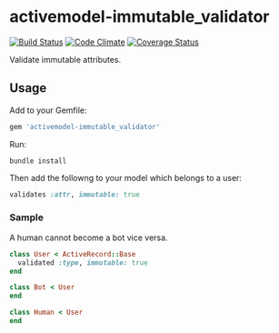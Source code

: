 # activemodel-immutable_validator

[![Build Status](https://travis-ci.org/yuku-t/activemodel-immutable_validator.svg?branch=master)](https://travis-ci.org/yuku-t/activemodel-immutable_validator) [![Code Climate](https://codeclimate.com/github/yuku-t/activemodel-immutable_validator/badges/gpa.svg)](https://codeclimate.com/github/yuku-t/activemodel-immutable_validator) [![Coverage Status](https://coveralls.io/repos/yuku-t/activemodel-immutable_validator/badge.svg)](https://coveralls.io/r/yuku-t/activemodel-immutable_validator)

Validate immutable attributes.

## Usage

Add to your Gemfile:

```rb
gem 'activemodel-immutable_validator'
```

Run:

```
bundle install
```

Then add the followng to your model which belongs to a user:

```rb
validates :attr, immutable: true
```

### Sample

A human cannot become a bot vice versa.

```rb
class User < ActiveRecord::Base
  validated :type, immutable: true
end

class Bot < User
end

class Human < User
end
```
